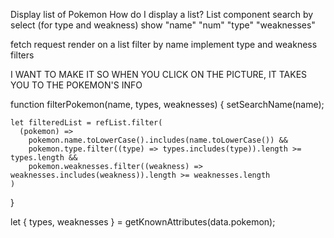 Display list of Pokemon 
    How do I display a list?
        List component
        search by select (for type and weakness)
    show "name" "num" "type" "weaknesses"
    
    
fetch request
    render on a list
    filter by name
    implement type and weakness filters

I WANT TO MAKE IT SO WHEN YOU CLICK ON THE PICTURE, IT TAKES YOU TO THE POKEMON'S INFO


  function filterPokemon(name, types, weaknesses) {
    setSearchName(name);

    let filteredList = refList.filter(
      (pokemon) =>
        pokemon.name.toLowerCase().includes(name.toLowerCase()) &&
        pokemon.type.filter((type) => types.includes(type)).length >= types.length &&
        pokemon.weaknesses.filter((weakness) => weaknesses.includes(weakness)).length >= weaknesses.length
    )
  }


  let { types, weaknesses } = getKnownAttributes(data.pokemon);
